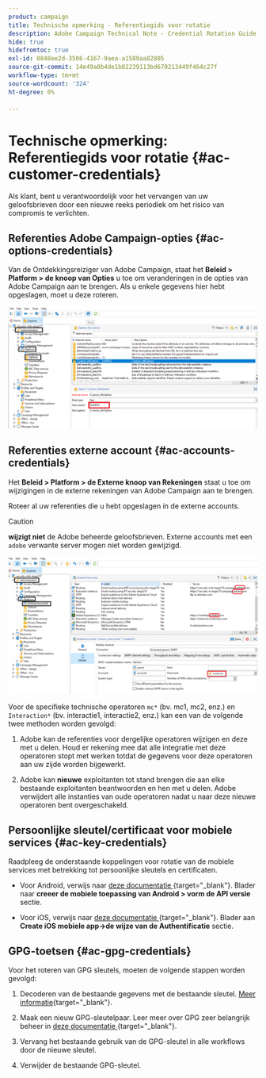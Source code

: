 ```yaml
---
product: campaign
title: Technische opmerking - Referentiegids voor rotatie
description: Adobe Campaign Technical Note - Credential Rotation Guide
hide: true
hidefromtoc: true
exl-id: 0848ee2d-3506-4167-9aea-a1589aa82805
source-git-commit: 14e49a0b4de1b82239113bd670213449f464c27f
workflow-type: tm+mt
source-wordcount: '324'
ht-degree: 0%

---
```


# Technische opmerking: Referentiegids voor rotatie {#ac-customer-credentials}

Als klant, bent u verantwoordelijk voor het vervangen van uw geloofsbrieven door een nieuwe reeks periodiek om het risico van compromis te verlichten.

## Referenties Adobe Campaign-opties {#ac-options-credentials}

Van de Ontdekkingsreiziger van Adobe Campaign, staat het **Beleid > Platform > de knoop van Opties** u toe om veranderingen in de opties van Adobe Campaign aan te brengen. Als u enkele gegevens hier hebt opgeslagen, moet u deze roteren.

![](assets/technote-2.png)

## Referenties externe account {#ac-accounts-credentials}

Het **Beleid > Platform > de Externe knoop van Rekeningen** staat u toe om wijzigingen in de externe rekeningen van Adobe Campaign aan te brengen.

Roteer al uw referenties die u hebt opgeslagen in de externe accounts.

>[!CAUTION]
>
>**wijzigt niet** de Adobe beheerde geloofsbrieven. Externe accounts met een `adobe` verwante server mogen niet worden gewijzigd.

![](assets/technote-1.png)

Voor de specifieke technische operatoren `mc*` (bv. mc1, mc2, enz.) en `Interaction*` (bv. interactie1, interactie2, enz.) kan een van de volgende twee methoden worden gevolgd:

1. Adobe kan de referenties voor dergelijke operatoren wijzigen en deze met u delen. Houd er rekening mee dat alle integratie met deze operatoren stopt met werken totdat de gegevens voor deze operatoren aan uw zijde worden bijgewerkt.

1. Adobe kan **nieuwe** exploitanten tot stand brengen die aan elke bestaande exploitanten beantwoorden en hen met u delen. Adobe verwijdert alle instanties van oude operatoren nadat u naar deze nieuwe operatoren bent overgeschakeld.


## Persoonlijke sleutel/certificaat voor mobiele services  {#ac-key-credentials}

Raadpleeg de onderstaande koppelingen voor rotatie van de mobiele services met betrekking tot persoonlijke sleutels en certificaten.

* Voor Android, verwijs naar [&#x200B; deze documentatie &#x200B;](https://experienceleague.adobe.com/nl/docs/campaign-classic/using/sending-messages/sending-push-notifications/configure-the-mobile-app/configuring-the-mobile-application-android){target="_blank"}.
Blader naar **creeer de mobiele toepassing van Android > vorm de API versie** sectie.

* Voor iOS, verwijs naar [&#x200B; deze documentatie &#x200B;](https://experienceleague.adobe.com/nl/docs/campaign-classic/using/sending-messages/sending-push-notifications/configure-the-mobile-app/configuring-the-mobile-application){target="_blank"}.
Blader aan **Create iOS mobiele app->de wijze van de Authentificatie** sectie.

## GPG-toetsen {#ac-gpg-credentials}

Voor het roteren van GPG sleutels, moeten de volgende stappen worden gevolgd:

1. Decoderen van de bestaande gegevens met de bestaande sleutel. [Meer informatie](https://experienceleague.adobe.com/nl/docs/control-panel/using/instances-settings/gpg-keys-management#decrypting-data){target="_blank"}.

1. Maak een nieuw GPG-sleutelpaar. Leer meer over GPG zeer belangrijk beheer in [&#x200B; deze documentatie &#x200B;](https://experienceleague.adobe.com/nl/docs/control-panel/using/instances-settings/gpg-keys-management#decrypting-data){target="_blank"}.

1. Vervang het bestaande gebruik van de GPG-sleutel in alle workflows door de nieuwe sleutel.

1. Verwijder de bestaande GPG-sleutel.
